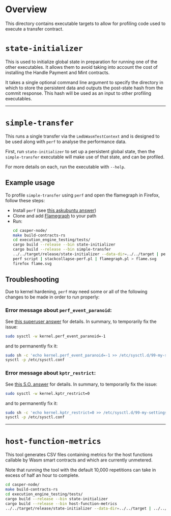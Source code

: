 # Overview

This directory contains executable targets to allow for profiling code used to execute a transfer contract.

# `state-initializer`

This is used to initialize global state in preparation for running one of the other executables.  It allows them to avoid taking into account the cost of installing the Handle Payment and Mint contracts.

It takes a single optional command line argument to specify the directory in which to store the persistent data and outputs the post-state hash from the commit response.  This hash will be used as an input to other profiling executables.

---

# `simple-transfer`

This runs a single transfer via the `LmdbWasmTestContext` and is designed to be used along with `perf` to analyse the performance data.

First, run `state-initializer` to set up a persistent global state, then the `simple-transfer` executable will make use of that state, and can be profiled.

For more details on each, run the executable with `--help`.

## Example usage

To profile `simple-transfer` using `perf` and open the flamegraph in Firefox, follow these steps:

* Install `perf` (see [this askubuntu answer](https://askubuntu.com/a/578618/75096))
* Clone and add [Flamegraph](https://github.com/brendangregg/FlameGraph) to your path
* Run:
    ```bash
    cd casper-node/
    make build-contracts-rs
    cd execution_engine_testing/tests/
    cargo build --release --bin state-initializer
    cargo build --release --bin simple-transfer
    ../../target/release/state-initializer --data-dir=../../target | perf record -g --call-graph dwarf ../../target/release/simple-transfer --data-dir=../../target
    perf script | stackcollapse-perf.pl | flamegraph.pl > flame.svg
    firefox flame.svg
    ```


## Troubleshooting

Due to kernel hardening, `perf` may need some or all of the following changes to be made in order to run properly:


### Error message about `perf_event_paranoid`:

See [this superuser answer](https://superuser.com/a/980757/463043) for details.  In summary, to temporarily fix the issue:

```bash
sudo sysctl -w kernel.perf_event_paranoid=-1
```

and to permanently fix it:

```bash
sudo sh -c 'echo kernel.perf_event_paranoid=-1 >> /etc/sysctl.d/99-my-settings-local.conf'
sysctl -p /etc/sysctl.conf
```


### Error message about `kptr_restrict`:

See [this S.O. answer](https://stackoverflow.com/a/36263349/2556117) for details.  In summary, to temporarily fix the issue:

```bash
sudo sysctl -w kernel.kptr_restrict=0
```

and to permanently fix it:

```bash
sudo sh -c 'echo kernel.kptr_restrict=0 >> /etc/sysctl.d/99-my-settings-local.conf'
sysctl -p /etc/sysctl.conf
```

---

# `host-function-metrics`

This tool generates CSV files containing metrics for the host functions callable by Wasm smart contracts and which are currently unmetered.

Note that running the tool with the default 10,000 repetitions can take in excess of half an hour to complete.

```bash
cd casper-node/
make build-contracts-rs
cd execution_engine_testing/tests/
cargo build --release --bin state-initializer
cargo build --release --bin host-function-metrics
../../target/release/state-initializer --data-dir=../../target | ../../target/release/host-function-metrics --data-dir=../../target --output-dir=../../target/host-function-metrics
```
